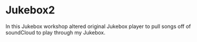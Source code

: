 # Jukebox2
In this Jukebox workshop altered original Jukebox player to pull songs off of soundCloud to play through my Jukebox.
